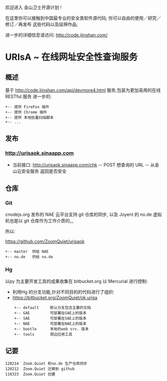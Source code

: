 欢迎进入 金山卫士开源计划 !

在这里你可以接触到中国最专业的安全类软件源代码;
你可以自由的使用／研究／修订／再发布 这些代码以及延伸作品;

进一步的详细信息请访问:
  http://code.ijinshan.com/


#   URIsA ~ 在线网址安全性查询服务

## 概述
基于 http://code.ijinshan.com/api/devmore4.html 服务,包装为更加易用的在线RESTful 服务
进一步的:

    +-- 提供 FireFox 插件
    +-- 提供 Chrome 插件
    +-- 提供 本地批量扫描脚本
    +-- ...


## 发布

### http://urisaok.sinaapp.com

- 当前接口: http://urisaok.sinaapp.com/chk
-- POST 想查询的 URL
-- 从金山云安全服务 返回是否安全


## 仓库


### Git
cnodejs.org 发布的 NAE 云平台支持 git 仓库的同步,
以及 Joyent 的 no.de 虚拟机也是以 git 仓库作为工作介质的,,,

所以:

https://github.com/ZoomQuiet/urisaok

    +-- master  供给 NAE
    +-- no.de   供给 no.de

### Hg
以py 为主要开发工具的成果收集在 bitbucket.org 以 Mercurial 进行控制:

- 利用Hg 的分支功能,针对不同目的的代码进行了组织:
- https://bitbucket.org/ZoomQuiet/ok.urisa

```
    +-- default     默认分支包含主要的文档
    +-- GAE         可部署在GAE上的版本
    +-- SAE         可部署在SAE上的版本
    +-- NAE         可部署在NAE上的版本
    +-- bootle      本地的web srv. 版本
    +-- tools       周边应用工具
```


## 记要

    120214  Zoom.Quiet 和no.de 生产仓库同步
    120212  Zoom.Quiet 迁移到 github
    110323  Zoom.Quiet 创建

